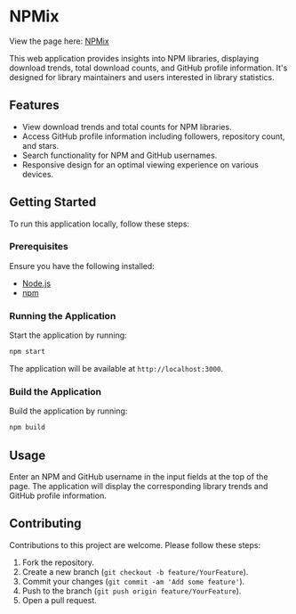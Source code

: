 # NPMix


View the page here: [NPMix](hhttps://abhinaba-ghosh.github.io/npmix/)

This web application provides insights into NPM libraries, displaying download trends, total download counts, and GitHub profile information. It's designed for library maintainers and users interested in library statistics.

## Features

- View download trends and total counts for NPM libraries.
- Access GitHub profile information including followers, repository count, and stars.
- Search functionality for NPM and GitHub usernames.
- Responsive design for an optimal viewing experience on various devices.

## Getting Started

To run this application locally, follow these steps:

### Prerequisites

Ensure you have the following installed:
- [Node.js](https://nodejs.org/)
- [npm](https://www.npmjs.com/)


### Running the Application

Start the application by running:
```bash
npm start
```
The application will be available at `http://localhost:3000`.

### Build the Application

Build the application by running:
```bash
npm build
```

## Usage

Enter an NPM and GitHub username in the input fields at the top of the page. The application will display the corresponding library trends and GitHub profile information.

## Contributing

Contributions to this project are welcome. Please follow these steps:

1. Fork the repository.
2. Create a new branch (`git checkout -b feature/YourFeature`).
3. Commit your changes (`git commit -am 'Add some feature'`).
4. Push to the branch (`git push origin feature/YourFeature`).
5. Open a pull request.
